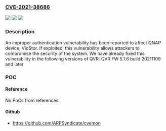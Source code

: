 ### [CVE-2021-38686](https://cve.mitre.org/cgi-bin/cvename.cgi?name=CVE-2021-38686)
![](https://img.shields.io/static/v1?label=Product&message=QVR&color=blue)
![](https://img.shields.io/static/v1?label=Version&message=%3C%20QVR%20FW%205.1.6%20build%2020211109%20&color=brighgreen)
![](https://img.shields.io/static/v1?label=Vulnerability&message=CWE-287%20Improper%20Authentication&color=brighgreen)

### Description

An improper authentication vulnerability has been reported to affect QNAP device, VioStor. If exploited, this vulnerability allows attackers to compromise the security of the system. We have already fixed this vulnerability in the following versions of QVR: QVR FW 5.1.6 build 20211109 and later

### POC

#### Reference
No PoCs from references.

#### Github
- https://github.com/ARPSyndicate/cvemon

